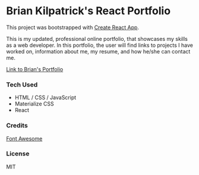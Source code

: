 # Brian Kilpatrick's React Portfolio  

This project was bootstrapped with [Create React App](https://github.com/facebook/create-react-app).  

This is my updated, professional online portfolio, that showcases my skills as a web developer.
In this portfolio, the user will find links to projects I have worked on, information about me, my resume, and how he/she can contact me.  

[Link to Brian's Portfolio](https://powerful-shelf-82466.herokuapp.com/)  

### Tech Used  
* HTML / CSS / JavaScript  
* Materialize CSS  
* React  

### Credits  
[Font Awesome](https://fontawesome.com/)  

### License  
MIT
